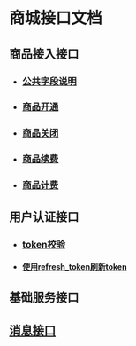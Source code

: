 # 商城接口文档

##  商品接入接口

- ### [公共字段说明](商品接入相关接口\公共字段说明.md)

- ### [商品开通](商品接入相关接口\开通接口.md)

- ### [商品关闭](商品接入相关接口\关闭接口.md)

- ### [商品续费](商品接入相关接口\续费接口.md)

- ### [商品计费](商品接入相关接口\计费接口.md)

  
  
  

## 用户认证接口

- ### [token校验](用户认证接口.md)

- #### [使用refresh_token刷新token](用户认证接口)

## 基础服务接口

## [消息接口](商品接入相关接口\发送消息接口.md)

